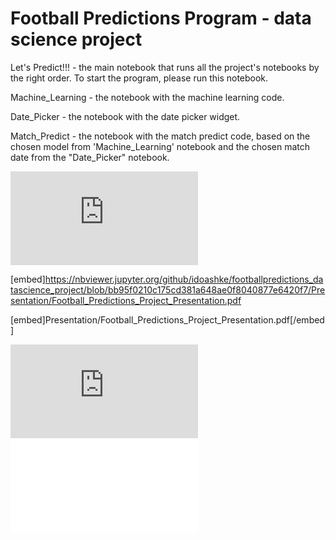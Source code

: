 # Football Predictions Program - data science project

Let's Predict!!! - the main notebook that runs all the project's notebooks by the right order.
                   To start the program, please run this notebook.

Machine_Learning - the notebook with the machine learning code.

Date_Picker - the notebook with the date picker widget.

Match_Predict - the notebook with the match predict code, based on the chosen model from 'Machine_Learning' notebook and the chosen match date from the "Date_Picker" notebook.

<a href="https://nbviewer.jupyter.org/github/idoashke/footballpredictions_datascience_project/blob/bb95f0210c175cd381a648ae0f8040877e6420f7/Presentation/Football_Predictions_Project_Presentation.pdf"></a>

<embed src="https://nbviewer.jupyter.org/github/idoashke/footballpredictions_datascience_project/blob/bb95f0210c175cd381a648ae0f8040877e6420f7/Presentation/Football_Predictions_Project_Presentation.pdf" type="application/pdf">

[embed]https://nbviewer.jupyter.org/github/idoashke/footballpredictions_datascience_project/blob/bb95f0210c175cd381a648ae0f8040877e6420f7/Presentation/Football_Predictions_Project_Presentation.pdf




[embed]Presentation/Football_Predictions_Project_Presentation.pdf[/embed]

<embed src="https://nbviewer.jupyter.org/github/idoashke/footballpredictions_datascience_project/blob/bb95f0210c175cd381a648ae0f8040877e6420f7/Presentation/Football_Predictions_Project_Presentation.pdf">

<object data="/Presentation/Football_Predictions_Project_Presentation.pdf" type="application/pdf" width="100%">
</object>



<object data="/Presentation/Football_Predictions_Project_Presentation.pdf" type="application/pdf" width="700px" height="700px">
    <embed src="/Presentation/Football_Predictions_Project_Presentation.pdf">
    </embed>
</object>
